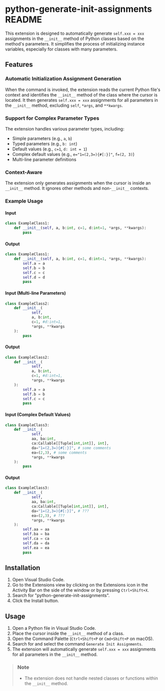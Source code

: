 # python-generate-init-assignments README

This extension is designed to automatically generate `self.xxx = xxx` assignments in the `__init__` method of Python classes based on the method's parameters. It simplifies the process of initializing instance variables, especially for classes with many parameters.

## Features

### Automatic Initialization Assignment Generation
When the command is invoked, the extension reads the current Python file's context and identifies the `__init__` method of the class where the cursor is located. It then generates `self.xxx = xxx` assignments for all parameters in the `__init__` method, excluding `self`, `*args`, and `**kwargs`.

### Support for Complex Parameter Types
The extension handles various parameter types, including:
- Simple parameters (e.g., `a`, `b`)
- Typed parameters (e.g., `b: int`)
- Default values (e.g., `c=1`, `d: int = 1`)
- Complex default values (e.g., `e="1=(2,3=){#[:}]"`, `f=(2, 3)`)
- Multi-line parameter definitions

### Context-Aware
The extension only generates assignments when the cursor is inside an `__init__` method. It ignores other methods and non-`__init__` contexts.

### Example Usage

#### Input
```python
class ExampleClass1:
    def __init__(self, a, b:int, c=1, d:int=1, *args, **kwargs):
        pass
```

#### Output
```python
class ExampleClass1:
    def __init__(self, a, b:int, c=1, d:int=1, *args, **kwargs):
        self.a = a
        self.b = b
        self.c = c
        self.d = d
        pass
```

#### Input (Multi-line Parameters)
```python
class ExampleClass2:
    def __init__(
            self, 
            a, b:int, 
            c=1, #d:int=1, 
            *args, **kwargs
    ):
        pass
```

#### Output
```python
class ExampleClass2:
    def __init__(
            self, 
            a, b:int, 
            c=1, #d:int=1, 
            *args, **kwargs
    ):
        self.a = a
        self.b = b
        self.c = c
        pass
```

#### Input (Complex Default Values)
```python
class ExampleClass3:
    def __init__(
            self, 
            aa, ba:int, 
            ca:Callable[[Tuple[int,int]], int], 
            da="1=(2,3=){#[:}]", # some comments
            ea=(2,3), # some comments
            *args, **kwargs
    ):
        pass
```

#### Output
```python
class ExampleClass3:
    def __init__(
            self, 
            aa, ba:int, 
            ca:Callable[[Tuple[int,int]], int], 
            da="1=(2,3=){#[:}]", # ??? 
            ea=(2,3), # ???
            *args, **kwargs
    ):
        self.aa = aa
        self.ba = ba
        self.ca = ca
        self.da = da
        self.ea = ea
        pass
```

## Installation
1. Open Visual Studio Code.
2. Go to the Extensions view by clicking on the Extensions icon in the Activity Bar on the side of the window or by pressing `Ctrl+Shift+X`.
3. Search for "python-generate-init-assignments".
4. Click the Install button.

## Usage
1. Open a Python file in Visual Studio Code.
2. Place the cursor inside the `__init__` method of a class.
3. Open the Command Palette (`Ctrl+Shift+P` or `Cmd+Shift+P` on macOS).
4. Search for and select the command `Generate Init Assignments`.
5. The extension will automatically generate `self.xxx = xxx` assignments for all parameters in the `__init__` method.

> ### Note
> - The extension does not handle nested classes or functions within the `__init__` method.
